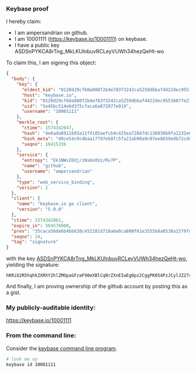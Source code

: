 ### Keybase proof

I hereby claim:

  * I am ampersandrian on github.
  * I am 10001111 (https://keybase.io/10001111) on keybase.
  * I have a public key ASDSnPYKCA8rTng_MkLKUlnbuvRCLeyVUWh34hezQeHt-wo

To claim this, I am signing this object:

```json
{
  "body": {
    "key": {
      "eldest_kid": "0120d29cf60a080f2b4e783f3242ca5259dbbaf4422dec95516877e217b341e1edfb0a",
      "host": "keybase.io",
      "kid": "0120d29cf60a080f2b4e783f3242ca5259dbbaf4422dec95516877e217b341e1edfb0a",
      "uid": "5e45bc514e6d375cfaca6a872077e919",
      "username": "10001111"
    },
    "merkle_root": {
      "ctime": 1574342047,
      "hash": "4e6ada8911603a11f4105aefcb4c425ea72847dc136038b9fa1232e050fb1a6dae5888de0b1c77eefc1a7e9a1b0d802b34239c4da7b7f56c4f79f03166a34c5d",
      "hash_meta": "d9ce54c9c4baa17797eb8fc5fa21ab90a9c07ee8659edb72cd86930feb645dc9",
      "seqno": 10415336
    },
    "service": {
      "entropy": "Ek1NWsZOdj/zNsHsOVz/Rv7P",
      "name": "github",
      "username": "ampersandrian"
    },
    "type": "web_service_binding",
    "version": 2
  },
  "client": {
    "name": "keybase.io go client",
    "version": "5.0.0"
  },
  "ctime": 1574342061,
  "expire_in": 504576000,
  "prev": "35caca56de6b4bb638c452281d718a6e0ca800f61e3555b8a8538a1579fde303",
  "seqno": 14,
  "tag": "signature"
}
```

with the key [ASDSnPYKCA8rTng_MkLKUlnbuvRCLeyVUWh34hezQeHt-wo](https://keybase.io/10001111), yielding the signature:

```
hKRib2R5hqhkZXRhY2hlZMOpaGFzaF90eXBlCqNrZXnEIwEg0pz2CggPK054PzJCylJZ27r0Qi3slVFod+IXs0Hh7fsKp3BheWxvYWTESpcCDsQgNcrKVt5rS7Y4xFIoHXGKbgyoAPYeNVW4qFOKFXn94wPEIIIf1dcY9fWc+VJm+ArF7eJPQfB36OJGozJ49gKvlinYAgHCo3NpZ8RA0rcYa9VSamIhINmWDtMtda64lkHxiqMOejKc9jLHbtJr8qmd3qb9MA4L8PpC13NzMpHGTlfXZ9kDp8rMHZe9BahzaWdfdHlwZSCkaGFzaIKkdHlwZQildmFsdWXEILWy2VkQOBlIH1FuOH5MDw78kd91xjwDf6H6NUbrKA/Go3RhZ80CAqd2ZXJzaW9uAQ==

```

And finally, I am proving ownership of the github account by posting this as a gist.

### My publicly-auditable identity:

https://keybase.io/10001111

### From the command line:

Consider the [keybase command line program](https://keybase.io/download).

```bash
# look me up
keybase id 10001111
```